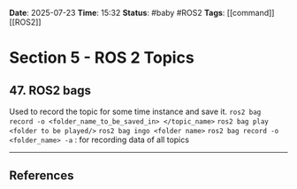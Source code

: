**Date**: 2025-07-23 **Time**: 15:32
**Status**: #baby #ROS2
**Tags**: [[command]] [[ROS2]]
# Section 5 - ROS 2 Topics




## 47. ROS2 bags
Used to record the topic for some time instance and save it.
`ros2 bag record -o <folder_name_to_be_saved_in> </topic_name>`
`ros2 bag play <folder to be played/>`
`ros2 bag ingo <folder name>`
`ros2 bag record -o <folder_name> -a` : for recording data of all topics

--- 

## References
